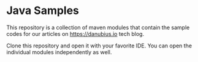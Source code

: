# Java Samples

This repository is a collection of maven modules that contain the sample codes for our articles on https://danubius.io
tech blog.

Clone this repository and open it with your favorite IDE. You can open the individual modules independently as well.
